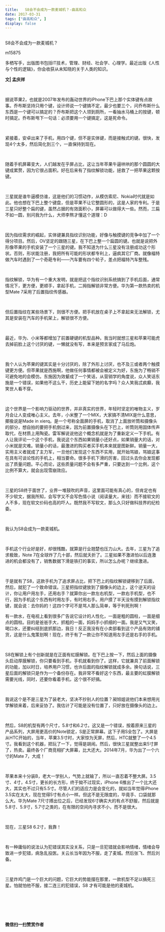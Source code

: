 ```yaml
---
title:   S8会不会成为一款麦城机？-曲高和众
date: 2017-03-31
tags: ["曲高和众", ]
display: false
---
```



## 



S8会不会成为一款麦城机？




m15875




多栖写手，出版图书包括IT技术，管理、财经、社会学、心理学。最近出版《人性与个性的逻辑》，你会收获从未知晓的关于人类的知识。


**文| 孟庆祥**

&nbsp;

据说苹果2，也就是2007年发布的轰动世界的iPhone下巴上那个实体键有点故事。乔布斯坚持只用个键，设计师说一个键搞不定，最少也要三个，问乔布斯什么东西是一个键可以搞定的？乔布斯把这个人领到厕所，一看抽水马桶上的按键，顿时搞定。乔布斯甩下一句话：必须要用一个键搞定，这是死命令。

&nbsp;

紧接着，安卓出来了手机，用四个键，但不是实体键，而是接触式的键。很快，发现4个太多，然后简化到三个，一直保持到现在。

&nbsp;

随着手机屏幕变大，人们越发在乎屏占比，这让当年苹果牛逼哄哄的那个圆圆的大键成累赘，因为它很占面积。好在后来有了指纹解锁功能，拯救了一把苹果这颗按键。

&nbsp;

三星就是谁牛逼模仿谁，这是他们的习惯动作，从模仿索尼、Nokia时代就是如此。他也想在下巴上整个键盘，但是苹果不让它整圆形的，这是人家的专利。于是三星只好整个扁的键，虽然占据的有效面积小，屏幕可以做得大一些。然而，三扁不如一圆，别问我为什么，大师李熬才懂这个道理：D

&nbsp;

因为指纹需求的崛起，实体键兼具指纹识别功能，好像与触摸键的竞争中加了一个得分项目。然后，OV坚定的跟随三星，在下巴上整一个扁圆的键。也就是说把外形像苹果的手机安装了一个三星的键。我不知道为什么三星没有注册成功这个形状。否则，形状能注册，我把所有可能的形状都专利上，逼疯其它厂商。就像福特做汽车时遇到了一个奇葩专利——汽车要有四个轮子，差点把福特汽车整残。

&nbsp;

指纹解锁，华为有一个重大发明，就是把这个指纹识别系统搞到了手机后面，通常情况下，更方便，更顺手，拿起手机，二拇指解锁非常方便。华为第一款热卖的机型Mate 7采用了后置指纹传感器。

&nbsp;

但后置指纹在某些场景下，则很不方便。把手机放在桌子上不拿起来无法解锁，尤其是安装在汽车的手机架上，解锁很不方便。

&nbsp;

最近，华为、小米等都增加了前置硬键的机型品种。我当时就想三星和苹果可能虎去掉前脸上这个讨厌的键，一懒就没有写，本来是预言家成了马后炮。

&nbsp;

我个人认为苹果的键其实是十分讨厌的，除了外形上讨厌，也不及三或者两个触摸键更方便。但苹果就是西施啊，他做任何事情都被会被定义为好，东施为了畅销不可避免地的会模仿。东施因为效颦成了一个笑话，从营销学的角度说，众人笑话东施是一个错误，如果他不这么干，历史上能留下她的名字吗？众人笑我忒疯癫，我笑世人看不穿。

&nbsp;

这个世界是一个影响力驱动的世界，并非真实的世界，年轻时坚定的唯物主义，岁月会让人变成唯心主义。去年，小米整了一个MIX，大家搞不清MIX是什么意思，揶揄说是Made in xierq。是一个号称全面屏的手机，取消了上面放听筒和摄像头的部分，想自拍的要把手机倒过来，因为前置摄像头在下巴上，听筒则用固体传声取代，在材质上用陶瓷。雷军解说说他这个概念机就是为了重新定义一下手机。有人让我评论一个这个手机，我说这个东西如果销量小还好点，如果销量大的话，对小米就是灾难。销量小的话，最激进的购买者买手机本来就是图新鲜。销量一大，实用主义者就成了主力军，一旦他们发现这个东西不实用，就开始骂娘，骂娘这事在具有可谈论性的手机上，相当要命。很多手机下滑的厉害，回过头去你会发现都出了质量问题。平心而论，这些质量问题不会有多严重，只要达到一个比例，这个比例不算大，就会出现雪崩效应。

&nbsp;

三星的S8终于面世了，业界一堆鼓吹的声音，这里面可能有真心的，但肯定也有不少软文，据我所知，会写字又不会写色情小说（阅读量大，来钱）而不接软文的人不多，现在软文价码也高的吓人。既然我不写软文，那么久只好做科技界的纪检委。

&nbsp;

我认为S8会成为一款麦城机。

&nbsp;

手机这个行业好是好，却很残酷，就算是行业翘楚也压力山大。去年，三星为了追求极致，Note 7在全球炸了几十部，然后就夭折了。三星如果不激进怕以后连激进的机会都没有了，销售数据下滑是铁打的事实，所以怎么办呢？继续激进。

&nbsp;

于是就有了S8，这款手机为了追求屏占比，把下巴上的指纹解锁键移到了后面，然后，就犯了一个致命错误。三星把指纹键放到了摄像头的边上，这个逆天的设计，你让用户用左手，还用右手？就算你出一款左右机型，一款右手机型，也不行，因为手机这个东西有时用左手，有时用右手。用户摸了半天没有摸到解锁指纹键，就会说：去你妈的！这四个字可不是骂人那么简单，等于判死刑啊！



有一款水，在电视上看到很多广告说它设计的人性化，一面是粗的圆柱，一面是细点的圆柱。目的是爸爸手大，抓粗的一面，妈妈手小抓细的一面。我是又气又笑，喝口水，还要纠结到底抓那边，我日！反正我没有在小卖部看到这个产品有效的铺货，这是什么鬼策划啊！现在，终于有了一款让你不知道用左手还是右手的手机。

&nbsp;

S8在解锁上有个创新就是在正面有虹膜解锁。在下巴上按一下，然后上面的摄像头启动厚膜解锁，你只要看到手机，手机就看到你了。这样，它就兼具了前面解锁的功能，加以时日，培养用户习惯，也许后面的指纹解锁就成多余。换句话说，三星后面的解锁只是作为一个备份存在。我非常不看好这个东西，最主要的虹膜解锁需要光线，同时，还要你看着手机，这个很不好搞。

&nbsp;

我说这个是不是三星为了装老大，坚决不抄别人的位置？昶旭姐说他们本来想用光学解锁来着，后来妥协了。我估计了可能是没有位置了，只好放在摄像头的边上。

&nbsp;

然后，S8的机型有两个尺寸，5.8寸和6.2寸。这又是一个错误，按着原来三星的产品系列，大屏用更高价的Note锁定，S是正常屏幕。这下子用S全包了。大屏是从HTC开始的，当年，苹果3.5寸时，大家惊为天屏，然后，HTC就整了一个4.5寸。我看到这个机器，把玩了一下，觉得是胡闹。然后，很快三星就整出来5寸屏了，热卖。最终各个厂商竞相扩大屏幕，比大还大。2014年7月，华为出了一个六寸的Mate 7，大成！

&nbsp;

苹果本来十分装B，老大一学别人，气势上就输了，所以一直忍着不整大屏。3.5寸、4寸，4.5寸，更长的长方形，终于拗不过现实，iPhone 6推出了一个比大还大，其实也不过只有5.5寸。尽管人们的适应力是会变化的，就如当年觉得iPhone 3.5实在太大，现在觉得5寸有点小一样。但这不是无限度的，毕竟手、口袋就那么大。华为Mate 7尺寸搏出位之后，已经发现6寸确实大的有点不舒服，然后就是5.8寸、5.9寸，5.7寸之类的，在有限的空间内寻求不小，而不是很大。

&nbsp;

现在，三星S8 6.2寸，我靠！

&nbsp;

有一种庸俗的说法认为犯错误其实没关系，只是一旦犯错就会影响情绪，情绪会导致进一步犯错，病急乱投医。关云长当年因为不服，走了麦城。然后张飞、然后刘备。

&nbsp;

三星炸鸡门是一个巨大的问题，它巨大的势能摆在那里，一款机型不足以搞死三星。怕就怕他不服，接二连三的犯错误，S8 才有可能是他的麦城机。

&nbsp;

&nbsp;

&nbsp;




**微信扫一扫赞赏作者**